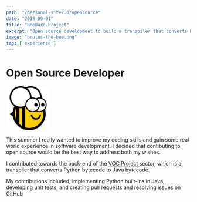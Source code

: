 ```yaml
---
path: "/personal-site2.0/opensource"
date: "2018-09-01"
title: "BeeWare Project"
excerpt: "Open source development to build a transpiler that converts Python bytecode into Java bytecode"
image: "brutus-the-bee.png"
tag: ['experience']
---
```


# Open Source Developer

<img class="align-self-center mr-3" src="/img/brutus the bee" width="120" height="120" alt="Brutus The Bee">

This summer I really wanted to improve my coding skills and gain some real world experience in software development. I decided that contibuting to open source would be the best way to address both my wishes.

I contributed towards the back-end of the <a href="https://beeware.org/project/projects/bridges/voc/"> VOC Project </a> sector, which is a transpiler that converts Python bytecode to Java bytecode.

My contributions included, implementing Python built-ins in Java, developing unit tests, and creating pull requests and resolving issues on GitHub
